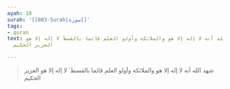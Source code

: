 ```yaml
---
ayah: 18
surah: '[[003-Surah|سورة]]'
tags:
- quran
text: شهد الله أنه لا إله إلا هو والملائكة وأولو العلم قائما بالقسط ۚ لا إله إلا هو
  العزيز الحكيم

---
```

> شهد الله أنه لا إله إلا هو والملائكة وأولو العلم قائما بالقسط ۚ لا إله إلا هو العزيز الحكيم
